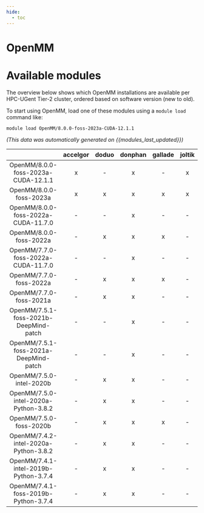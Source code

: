 ```yaml
---
hide:
  - toc
---
```


OpenMM
======

# Available modules


The overview below shows which OpenMM installations are available per HPC-UGent Tier-2 cluster, ordered based on software version (new to old).

To start using OpenMM, load one of these modules using a `module load` command like:

```shell
module load OpenMM/8.0.0-foss-2023a-CUDA-12.1.1
```

*(This data was automatically generated on {{modules_last_updated}})*  

| |accelgor|doduo|donphan|gallade|joltik|shinx|skitty|
| :---: | :---: | :---: | :---: | :---: | :---: | :---: | :---: |
|OpenMM/8.0.0-foss-2023a-CUDA-12.1.1|x|-|x|-|x|-|-|
|OpenMM/8.0.0-foss-2023a|x|x|x|x|x|x|x|
|OpenMM/8.0.0-foss-2022a-CUDA-11.7.0|-|-|x|-|-|-|-|
|OpenMM/8.0.0-foss-2022a|-|x|x|x|-|-|-|
|OpenMM/7.7.0-foss-2022a-CUDA-11.7.0|-|-|x|-|-|-|-|
|OpenMM/7.7.0-foss-2022a|-|x|x|x|-|-|-|
|OpenMM/7.7.0-foss-2021a|-|x|x|-|-|-|-|
|OpenMM/7.5.1-foss-2021b-DeepMind-patch|-|-|x|-|-|-|-|
|OpenMM/7.5.1-foss-2021a-DeepMind-patch|-|-|x|-|-|-|-|
|OpenMM/7.5.0-intel-2020b|-|x|x|-|-|-|-|
|OpenMM/7.5.0-intel-2020a-Python-3.8.2|-|x|x|-|-|-|-|
|OpenMM/7.5.0-foss-2020b|-|x|x|x|-|-|-|
|OpenMM/7.4.2-intel-2020a-Python-3.8.2|-|x|x|-|-|-|-|
|OpenMM/7.4.1-intel-2019b-Python-3.7.4|-|x|x|-|-|-|-|
|OpenMM/7.4.1-foss-2019b-Python-3.7.4|-|x|x|-|-|-|-|
